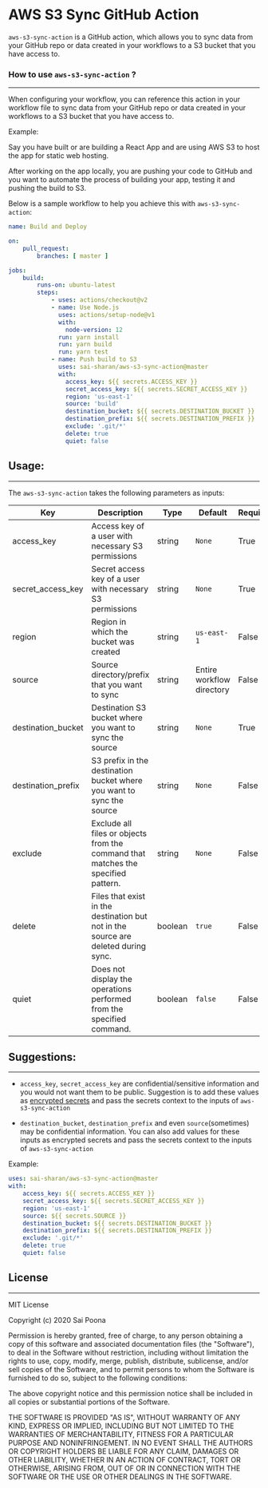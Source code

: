 # AWS S3 Sync GitHub Action

`aws-s3-sync-action` is a GitHub action, which allows you to sync data from your GitHub repo or data created in your workflows to a S3 bucket that you have access to.

### How to use `aws-s3-sync-action` ?
---

When configuring your workflow, you can reference this action in your workflow file to sync data from your GitHub repo or data created in your workflows to a S3 bucket that you have access to.


Example:

Say you have built or are building a React App and are using AWS S3 to host the app for static web hosting.

After working on the app locally, you are pushing your code to GitHub and you want to automate the process of building your app, testing it and pushing the build to S3.

Below is a sample workflow to help you achieve this with `aws-s3-sync-action`:

```yaml
name: Build and Deploy

on:
    pull_request:
        branches: [ master ]

jobs:
    build:
        runs-on: ubuntu-latest
        steps:
            - uses: actions/checkout@v2
            - name: Use Node.js
              uses: actions/setup-node@v1
              with:
                node-version: 12
              run: yarn install
              run: yarn build
              run: yarn test
            - name: Push build to S3
              uses: sai-sharan/aws-s3-sync-action@master
              with:
                access_key: ${{ secrets.ACCESS_KEY }}
                secret_access_key: ${{ secrets.SECRET_ACCESS_KEY }}
                region: 'us-east-1'
                source: 'build'
                destination_bucket: ${{ secrets.DESTINATION_BUCKET }}
                destination_prefix: ${{ secrets.DESTINATION_PREFIX }}
                exclude: '.git/*'
                delete: true
                quiet: false
```

## Usage:
---

The `aws-s3-sync-action` takes the following parameters as inputs:

|Key|Description|Type|Default|Required|
|---|-----------|----|-------|--------|
|access_key|Access key of a user with necessary S3 permissions|string|`None`|True|
|secret_access_key|Secret access key of a user with necessary S3 permissions|string|`None`|True|
|region|Region in which the bucket was created|string|`us-east-1`|False|
|source|Source directory/prefix that you want to sync|string|Entire workflow directory|False|
|destination_bucket|Destination S3 bucket where you want to sync the source|string|`None`|True|
|destination_prefix|S3 prefix in the destination bucket where you want to sync the source|string|`None`|False|
|exclude|Exclude all files or objects from the command that matches the specified pattern.|string|`None`|False|
|delete|Files that exist in the destination but not in the source are deleted during sync.|boolean|`true`|False|
|quiet|Does not display the operations performed from the specified command.|boolean|`false`|False|

## Suggestions:
---

- `access_key`, `secret_access_key` are confidential/sensitive information and you would not want them to be public. Suggestion is to add these values as [encrypted secrets](https://docs.github.com/en/actions/configuring-and-managing-workflows/creating-and-storing-encrypted-secrets) and pass the secrets context to the inputs of `aws-s3-sync-action`

- `destination_bucket`, `destination_prefix` and even `source`(sometimes) may be confidential information. You can also add values for these inputs as encrypted secrets and pass the secrets context to the inputs of `aws-s3-sync-action`

Example:

```yaml
uses: sai-sharan/aws-s3-sync-action@master
with:
    access_key: ${{ secrets.ACCESS_KEY }}
    secret_access_key: ${{ secrets.SECRET_ACCESS_KEY }}
    region: 'us-east-1'
    source: ${{ secrets.SOURCE }}
    destination_bucket: ${{ secrets.DESTINATION_BUCKET }}
    destination_prefix: ${{ secrets.DESTINATION_PREFIX }}
    exclude: '.git/*'
    delete: true
    quiet: false
```  

## License
---
MIT License

Copyright (c) 2020  Sai Poona

Permission is hereby granted, free of charge, to any person obtaining a copy
of this software and associated documentation files (the "Software"), to deal
in the Software without restriction, including without limitation the rights
to use, copy, modify, merge, publish, distribute, sublicense, and/or sell
copies of the Software, and to permit persons to whom the Software is
furnished to do so, subject to the following conditions:

The above copyright notice and this permission notice shall be included in all
copies or substantial portions of the Software.

THE SOFTWARE IS PROVIDED "AS IS", WITHOUT WARRANTY OF ANY KIND, EXPRESS OR
IMPLIED, INCLUDING BUT NOT LIMITED TO THE WARRANTIES OF MERCHANTABILITY,
FITNESS FOR A PARTICULAR PURPOSE AND NONINFRINGEMENT. IN NO EVENT SHALL THE
AUTHORS OR COPYRIGHT HOLDERS BE LIABLE FOR ANY CLAIM, DAMAGES OR OTHER
LIABILITY, WHETHER IN AN ACTION OF CONTRACT, TORT OR OTHERWISE, ARISING FROM,
OUT OF OR IN CONNECTION WITH THE SOFTWARE OR THE USE OR OTHER DEALINGS IN THE
SOFTWARE.


